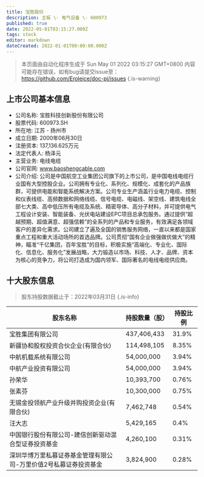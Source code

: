 ```yaml
---
title: 宝胜股份
description: 主板 \- 电气设备 \- 600973
published: true
date: 2022-05-01T03:15:27.000Z
tags: stock
editor: markdown
dateCreated: 2022-01-01T00:00:00.000Z
---
```


> 本页面由自动化程序生成于 Sun May 01 2022 03:15:27 GMT+0800
> 内容可能存在错误，如有bug请提交issue至：https://github.com/Eroleice/doc-pi/issues
{.is-warning}

## 上市公司基本信息
- 公司名称: 宝胜科技创新股份有限公司
- 股票代码: 600973.SH
- 所在地: 江苏 - 扬州市
- 成立日期: 2000年06月30日
- 注册资本: 137,136.625万元
- 法定代表人: 杨泽元
- 主营业务: 电线电缆
- 公司官网: www.baoshengcable.com
- 公司介绍: 公司是中国航空工业集团公司旗下的上市公司，是中国电线电缆行业国有大型控股企业。公司拥有专业化、系列化、规模化、成套化的产品族群，可提供电能和智能系统解决方案。公司专业生产涵盖行业电力电缆、控制和仪表线缆、高频数据和网络线缆、信号电缆、电磁线、架空线、建筑电线全部七大类、高中低压所有电缆及系统、精密导体、高分子材料，并可提供电气工程设计安装、智能装备、光伏电站建设EPC项目总承包服务。通过提供“超越预期、超值满意、超强信赖”的全系列的产品和专业服务，有效满足各领域客户的差异化需求。公司建立了遍及全国的销售服务网络，一直以来都是国家重点工程和重大活动场所的首选品牌。公司贯彻“国有企业做强做优做大”的精神，瞄准“千亿集团，百年宝胜”的目标，积极实施“高端化、专业化、国际化、信息化、服务化”发展战略，大力锻造以市场、科技、人才、品牌、资本为核心的竞争力，将公司打造成为国内领军、国际著名的电线电缆供应商。


## 十大股东信息
> 股东持股数据截止于：2022年03月31日
{.is-info}

| 股东名称 | 持股数量（股） | 持股比例 |
| --- | --- | --- |
| 宝胜集团有限公司 | 437,406,433 | 31.9% |
| 新疆协和股权投资合伙企业(有限合伙) | 114,498,105 | 8.35% |
| 中航机载系统有限公司 | 54,000,000 | 3.94% |
| 中航产业投资有限公司 | 54,000,000 | 3.94% |
| 孙荣华 | 10,393,700 | 0.76% |
| 张素芬 | 10,300,000 | 0.75% |
| 无锡金投领航产业升级并购投资企业(有限合伙) | 7,462,748 | 0.54% |
| 汪大志 | 5,429,165 | 0.4% |
| 中国银行股份有限公司-建信创新驱动混合型证券投资基金 | 4,260,100 | 0.31% |
| 深圳华博万里私募证券基金管理有限公司-万里价值2号私募证券投资基金 | 3,824,900 | 0.28% |





